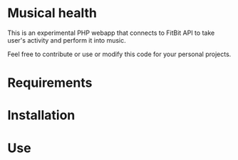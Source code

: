 Musical health
==============
This is an experimental PHP webapp that connects to FitBit API to take user's activity and perform it into music.

Feel free to contribute or use or modify this code for your personal projects.

Requirements
==============


Installation
==============


Use
==============


